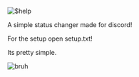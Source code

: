 ![$help](https://user-images.githubusercontent.com/77400470/115043118-248c5800-9ea2-11eb-9aab-a1e16f4160ab.PNG)

A simple status changer made for discord!

For the setup open setup.txt!

Its pretty simple.

![bruh](https://user-images.githubusercontent.com/77400470/115043961-096e1800-9ea3-11eb-957a-19abaad86d6d.PNG)
